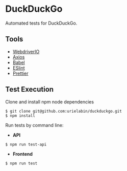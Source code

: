 # DuckDuckGo

Automated tests for DuckDuckGo.

## Tools

-   [WebdriverIO](https://webdriver.io/)
-   [Axios](https://github.com/axios/axios)
-   [Babel](https://babeljs.io/)
-   [ESlint](https://eslint.org/)
-   [Prettier](https://prettier.io/)

## Test Execution

Clone and install npm node dependencies

```
$ git clone git@github.com:urielabin/duckduckgo.git
$ npm install
```

Run tests by command line:

-   **API**

```
$ npm run test-api
```

-   **Frontend**

```
$ npm run test
```
